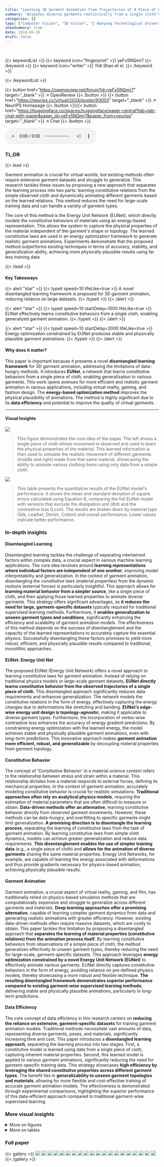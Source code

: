 ```yaml
---
title: "Learning 3D Garment Animation from Trajectories of A Piece of Cloth"
summary: "Animates diverse garments realistically from a single cloth's trajectory using a disentangled learning approach and Energy Unit Network (EUNet)."
categories: []
tags: ["Computer Vision", "3D Vision", "🏢 Nanyang Technological University",]
showSummary: true
date: 2024-09-26
draft: false
---
```


<br>

{{< keywordList >}}
{{< keyword icon="fingerprint" >}} yeFx5NQmr7 {{< /keyword >}}
{{< keyword icon="writer" >}} Yidi Shao et el. {{< /keyword >}}
 
{{< /keywordList >}}

{{< button href="https://openreview.net/forum?id=yeFx5NQmr7" target="_blank" >}}
↗ OpenReview
{{< /button >}}
{{< button href="https://neurips.cc/virtual/2024/poster/93003" target="_blank" >}}
↗ NeurIPS Homepage
{{< /button >}}{{< button href="https://huggingface.co/spaces/huggingface/paper-central?tab=tab-chat-with-paper&paper_id=yeFx5NQmr7&paper_from=neurips" target="_blank" >}}
↗ Chat
{{< /button >}}



<audio controls>
    <source src="https://ai-paper-reviewer.com/yeFx5NQmr7/podcast.wav" type="audio/wav">
    Your browser does not support the audio element.
</audio>


### TL;DR


{{< lead >}}

Garment animation is crucial for virtual worlds, but existing methods often require extensive garment datasets and struggle to generalize.  This research tackles these issues by proposing a new approach that separates the learning process into two parts: learning constitutive relations from the simple observed cloth and dynamically animating different garments based on the learned relations.  This method reduces the need for large-scale training data and can handle a variety of garment types. 

The core of this method is the Energy Unit Network (EUNet), which directly models the constitutive behaviors of materials using an energy-based representation.  This allows the system to capture the physical properties of the material independent of the garment's shape or topology.  The learned constitutive laws are used in an energy optimization framework to generate realistic garment animations. Experiments demonstrate that the proposed method outperforms existing techniques in terms of accuracy, stability, and generalization ability, achieving more physically plausible results using far less training data.

{{< /lead >}}


#### Key Takeaways

{{< alert "star" >}}
{{< typeit speed=10 lifeLike=true >}} A novel disentangled learning framework is proposed for 3D garment animation, reducing reliance on large datasets. {{< /typeit >}}
{{< /alert >}}

{{< alert "star" >}}
{{< typeit speed=10 startDelay=1000 lifeLike=true >}} EUNet effectively learns constitutive behaviors from a single cloth, enabling generalized garment animation. {{< /typeit >}}
{{< /alert >}}

{{< alert "star" >}}
{{< typeit speed=10 startDelay=2000 lifeLike=true >}} Energy optimization constrained by EUNet produces stable and physically plausible garment animations. {{< /typeit >}}
{{< /alert >}}

#### Why does it matter?
This paper is important because it presents a novel **disentangled learning framework** for 3D garment animation, addressing the limitations of data-hungry methods.  It introduces **EUNet**, a network that learns constitutive behaviors from a single piece of cloth, enabling generalization to various garments. This work opens avenues for more efficient and realistic garment animation in various applications, including virtual reality, gaming, and fashion design. The **energy-based optimization method** improves the physical plausibility of animations. The method is highly significant due to its **data efficiency** and potential to improve the quality of virtual garments.

------
#### Visual Insights



![](https://ai-paper-reviewer.com/yeFx5NQmr7/figures_0_1.jpg)

> This figure demonstrates the core idea of the paper.  The left shows a single piece of cloth whose movement is observed and used to learn the physical properties of the material. This learned information is then used to simulate the realistic movement of different garments (middle and right) made from that same material, showcasing the ability to animate various clothing items using only data from a simple cloth.





![](https://ai-paper-reviewer.com/yeFx5NQmr7/tables_6_1.jpg)

> This table presents the quantitative results of the EUNet model's performance. It shows the mean and standard deviation of square errors calculated using Equation 8, comparing the full EUNet model with versions that exclude the dissipation unit (Φd) and the contrastive loss (Lcon).  The results are broken down by material type (Silk, Leather, Denim, Cotton) and overall performance. Lower values indicate better performance.





### In-depth insights


#### Disentangled Learning
Disentangled learning tackles the challenge of separating intertwined factors within complex data, a crucial aspect in various machine learning applications.  The core idea revolves around **learning representations where individual factors are independent of one another**, improving model interpretability and generalization. In the context of garment animation, disentangling the constitutive laws (material properties) from the dynamic motions (external forces) is particularly insightful.  This approach allows for **learning material behavior from a simpler source**, like a single piece of cloth, and then applying those learned properties to animate diverse garments. This strategy offers significant advantages, as **it reduces the need for large, garment-specific datasets** typically required for traditional supervised learning methods.  Furthermore, it **enables generalization to unseen garment types and conditions**, significantly enhancing the efficiency and scalability of garment animation models.  The effectiveness of this method depends on the success of disentanglement and the capacity of the learned representations to accurately capture the essential physics. Successfully disentangling these factors promises to yield more robust, efficient, and physically plausible results compared to traditional, monolithic approaches.

#### EUNet: Energy Unit Net
The proposed EUNet (Energy Unit Network) offers a novel approach to learning constitutive laws for garment animation.  Instead of relying on traditional physics models or large-scale garment datasets, **EUNet directly learns constitutive behavior from the observed trajectories of a single piece of cloth**. This disentangled approach significantly reduces data requirements and enhances generalization.  The network models the constitutive relations in the form of energy, effectively capturing the energy changes due to deformations like stretching and bending.  **EUNet’s edge-wise energy unit design is topology-agnostic**, making it applicable to diverse garment types.  Furthermore, the incorporation of vertex-wise contrastive loss enhances the accuracy of energy gradient predictions. By constraining energy optimization with the learned energy, the model achieves stable and physically plausible garment animations, even with long-term predictions.  This innovative approach makes **garment animation more efficient, robust, and generalizable** by decoupling material properties from garment topology.

#### Constitutive Behavior
The concept of 'Constitutive Behavior' in a material science context refers to the relationship between stress and strain within a material.  This relationship dictates how a material responds to external forces, defining its mechanical properties.  In the context of garment animation, accurately modeling constitutive behavior is crucial for realistic simulations.  **Traditional approaches often rely on analytical physics models**, requiring the estimation of material parameters that are often difficult to measure or obtain.  **Data-driven methods offer an alternative**, learning constitutive behavior directly from observed garment movements. However, these methods can be data-hungry, and overfitting to specific garments might limit generalization.  **A promising direction is to disentangle the learning process**, separating the learning of constitutive laws from the task of garment animation. By learning constitutive laws from simple cloth dynamics, models can achieve greater generalization and reduce data requirements. **This disentanglement enables the use of simpler training data** (e.g., a single piece of cloth) and **allows for the animation of diverse garments** sharing the same material properties.  Energy Unit Networks, for example, are capable of learning the energy associated with deformations and thus provide gradients necessary for physics-based animation, achieving physically plausible results.

#### Garment Animation
Garment animation, a crucial aspect of virtual reality, gaming, and film, has traditionally relied on physics-based simulation methods that are computationally expensive and struggle to generalize across different garments and materials.  **Deep learning approaches offer a promising alternative**, capable of learning complex garment dynamics from data and generating realistic animations with greater efficiency. However, existing data-driven methods often require massive datasets, which are costly to obtain.  This paper tackles this limitation by proposing a disentangled approach that **separates the learning of material properties (constitutive relations) from the animation process itself.** By learning constitutive behaviors from observations of a simple piece of cloth, the method generalizes effectively to unseen garment types, thereby reducing the need for large-scale, garment-specific datasets.  This approach leverages **energy optimization constrained by a novel Energy Unit Network (EUNet)** to effectively animate various garments. EUNet directly captures constitutive behaviors in the form of energy, avoiding reliance on pre-defined physics models, thereby showcasing a more robust and flexible technique.  **The resulting disentangled framework demonstrates superior performance compared to existing garment-wise supervised learning methods**, delivering stable and physically plausible animations, particularly in long-term predictions.

#### Data Efficiency
The core concept of data efficiency in this research centers on **reducing the reliance on extensive, garment-specific datasets** for training garment animation models.  Traditional methods necessitate vast amounts of data, representing diverse garments, poses, and materials, significantly increasing time and cost.  This paper introduces a **disentangled learning approach**, separating the learning process into two stages.  First, a constitutive model is learned using data from a single piece of cloth, capturing inherent material properties. Second, this learned model is applied to various garment animations, significantly reducing the need for garment-specific training data. This strategy showcases **high efficiency by leveraging the shared constitutive properties across different garment types**.  The benefit lies in **generalizability to unseen garment topologies and materials**, allowing for more flexible and cost-effective training of accurate garment animation models.  The effectiveness is demonstrated through experimental comparisons, highlighting the superior performance of this data-efficient approach compared to traditional garment-wise supervised learning.


### More visual insights

<details>
<summary>More on figures
</summary>


![](https://ai-paper-reviewer.com/yeFx5NQmr7/figures_3_1.jpg)

> This figure illustrates the two-step disentangled learning approach for garment animation. First, the EUNet learns constitutive relations from a single piece of cloth's trajectory, capturing energy changes from various deformations without using analytical physics models.  Then, this learned information is used to constrain energy optimization for animating various garments, resulting in realistic movements.


![](https://ai-paper-reviewer.com/yeFx5NQmr7/figures_6_1.jpg)

> This figure illustrates the two-step disentangled learning approach used in the paper. First, a constitutive model (EUNet) is trained on a single piece of cloth to learn the relationship between deformation and energy.  Then, this model is used to animate various garments by constraining energy optimization, allowing the animation to inherit material properties from the learned model.


![](https://ai-paper-reviewer.com/yeFx5NQmr7/figures_8_1.jpg)

> This figure shows a qualitative comparison of garment animation results.  The top row displays ground truth garment movements. The middle and bottom rows show results from models trained using the proposed disentangled learning scheme, demonstrating their ability to generate realistic garment animations that closely match the ground truth, even for complex movements and over longer time periods.


![](https://ai-paper-reviewer.com/yeFx5NQmr7/figures_8_2.jpg)

> This figure shows qualitative results comparing the garment animation generated by models trained using the proposed disentangled learning scheme (MGN-S and MGN-H with EUNet) against baselines. The results demonstrate that the proposed method achieves more realistic and robust garment animation, even for long-term predictions, by leveraging the learned constitutive relations from a single piece of cloth.


![](https://ai-paper-reviewer.com/yeFx5NQmr7/figures_11_1.jpg)

> This figure shows the training data used for the EUNet model in the paper.  It showcases five different time steps (T=1, T=7, T=13, T=19, T=25) in the simulated movement of two pieces of cloth, one made of leather and the other of silk. Both cloths are pinned at two corners, and their dynamic behaviors under gravity are captured. The purpose of this data is to train the EUNet model to learn the constitutive relationships between deformation and energy, which is independent of garment topology.


![](https://ai-paper-reviewer.com/yeFx5NQmr7/figures_11_2.jpg)

> This figure shows how the angles between vertex normals are represented.  The angles αeij and βeij are defined to describe the change in orientation of the vertex normals (ni and nt) relative to the edge eij.  αeij represents a rotation around the edge, and βeij represents the angle between the rotated normal and the original normal within the plane formed by the edge and the original normal. This method helps in capturing both bending and stretching deformations.


![](https://ai-paper-reviewer.com/yeFx5NQmr7/figures_12_1.jpg)

> This figure demonstrates how a small change (noise) added to one vertex affects the energy of its neighboring vertices and their connecting edges. The left panel (a) shows the undisturbed mesh. The right panel (b) shows that when a noise is applied to vertex i (red), it changes the normal vectors of the nearby orange vertices (j ∈ Ni). Consequently, the edge energy units between vertex i and j ∈ Ni (orange edges) also change.


![](https://ai-paper-reviewer.com/yeFx5NQmr7/figures_15_1.jpg)

> This figure displays qualitative results of garment animation using the proposed disentangled training scheme.  Models (MGN-S and MGN-H) constrained by the Energy Unit Network (EUNet) show similar deformation patterns to the ground truth garments, demonstrating the effectiveness of learning constitutive relations from a single piece of cloth.  The results highlight the model's ability to generate realistic wrinkles and interactions with a human body, even in long-term predictions, unlike garment-wise trained models.


</details>




<details>
<summary>More on tables
</summary>


![](https://ai-paper-reviewer.com/yeFx5NQmr7/tables_7_1.jpg)
> This table compares the performance of different garment animation methods on the Cloth3D dataset.  The methods include those using garment-wise supervised learning (MGN and LayersNet), a physics-based model (MGN-S+PHYS), and the proposed disentangled approach using EUNet (MGN-S+EUNet and MGN-H+EUNet). The metrics reported are Euclidean error (in mm) and collision rate (%). The results show that the methods using EUNet achieve better performance, especially in terms of collision rate, suggesting that the disentangled approach leads to more physically plausible garment animations.

![](https://ai-paper-reviewer.com/yeFx5NQmr7/tables_13_1.jpg)
> This table compares the performance of different garment animation methods on the Cloth3D dataset.  It shows Euclidean error and collision rates for various methods, including those using garment-wise learning and the proposed disentangled approach with EUNet. The results demonstrate that models using the EUNet-based disentangled scheme achieve superior performance compared to other methods, especially when considering long-term predictions and physical plausibility.

![](https://ai-paper-reviewer.com/yeFx5NQmr7/tables_14_1.jpg)
> This table presents a comparison of Euclidean error and collision rates for different garment animation methods on the Cloth3D dataset.  The methods include those using garment-wise supervised learning (MGN and LayersNet), physics-based simulations (MGN-S+PHYS), and the proposed disentangled approach combining EUNet with energy optimization (MGN-S+EUNet and MGN-H+EUNet). The results show the superior performance of the proposed method in terms of lower errors and collision rates, even without access to ground truth garment data.

![](https://ai-paper-reviewer.com/yeFx5NQmr7/tables_14_2.jpg)
> This table presents the quantitative results of the EUNet model's performance. It compares the mean and standard deviation of square errors obtained under different configurations of the model: with and without the dissipation unit and contrastive loss. The results demonstrate the impact of these components on the model's accuracy and generalization ability.

</details>




### Full paper

{{< gallery >}}
<img src="https://ai-paper-reviewer.com/yeFx5NQmr7/1.png" class="grid-w50 md:grid-w33 xl:grid-w25" />
<img src="https://ai-paper-reviewer.com/yeFx5NQmr7/2.png" class="grid-w50 md:grid-w33 xl:grid-w25" />
<img src="https://ai-paper-reviewer.com/yeFx5NQmr7/3.png" class="grid-w50 md:grid-w33 xl:grid-w25" />
<img src="https://ai-paper-reviewer.com/yeFx5NQmr7/4.png" class="grid-w50 md:grid-w33 xl:grid-w25" />
<img src="https://ai-paper-reviewer.com/yeFx5NQmr7/5.png" class="grid-w50 md:grid-w33 xl:grid-w25" />
<img src="https://ai-paper-reviewer.com/yeFx5NQmr7/6.png" class="grid-w50 md:grid-w33 xl:grid-w25" />
<img src="https://ai-paper-reviewer.com/yeFx5NQmr7/7.png" class="grid-w50 md:grid-w33 xl:grid-w25" />
<img src="https://ai-paper-reviewer.com/yeFx5NQmr7/8.png" class="grid-w50 md:grid-w33 xl:grid-w25" />
<img src="https://ai-paper-reviewer.com/yeFx5NQmr7/9.png" class="grid-w50 md:grid-w33 xl:grid-w25" />
<img src="https://ai-paper-reviewer.com/yeFx5NQmr7/10.png" class="grid-w50 md:grid-w33 xl:grid-w25" />
<img src="https://ai-paper-reviewer.com/yeFx5NQmr7/11.png" class="grid-w50 md:grid-w33 xl:grid-w25" />
<img src="https://ai-paper-reviewer.com/yeFx5NQmr7/12.png" class="grid-w50 md:grid-w33 xl:grid-w25" />
<img src="https://ai-paper-reviewer.com/yeFx5NQmr7/13.png" class="grid-w50 md:grid-w33 xl:grid-w25" />
<img src="https://ai-paper-reviewer.com/yeFx5NQmr7/14.png" class="grid-w50 md:grid-w33 xl:grid-w25" />
<img src="https://ai-paper-reviewer.com/yeFx5NQmr7/15.png" class="grid-w50 md:grid-w33 xl:grid-w25" />
<img src="https://ai-paper-reviewer.com/yeFx5NQmr7/16.png" class="grid-w50 md:grid-w33 xl:grid-w25" />
<img src="https://ai-paper-reviewer.com/yeFx5NQmr7/17.png" class="grid-w50 md:grid-w33 xl:grid-w25" />
<img src="https://ai-paper-reviewer.com/yeFx5NQmr7/18.png" class="grid-w50 md:grid-w33 xl:grid-w25" />
<img src="https://ai-paper-reviewer.com/yeFx5NQmr7/19.png" class="grid-w50 md:grid-w33 xl:grid-w25" />
<img src="https://ai-paper-reviewer.com/yeFx5NQmr7/20.png" class="grid-w50 md:grid-w33 xl:grid-w25" />
{{< /gallery >}}